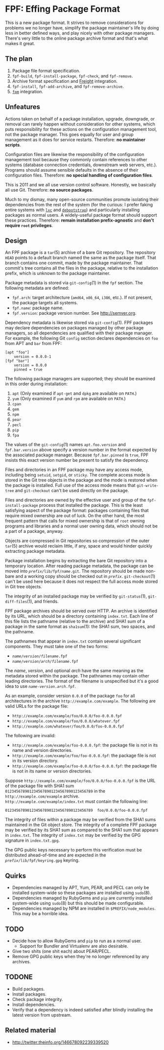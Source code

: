 FPF: Effing Package Format
==========================

This is a new package format.  It strives to remove considerations for problems we no longer have, simplify the package maintainer's life by doing less in better defined ways, and play nicely with other package managers.  There's very little to the online package archive format and that's what makes it great.

The plan
--------

1. Package file format specification.
2. `fpf-build`, `fpf-install-package`, `fpf-check`, and `fpf-remove`.
3. Archive format specification and [Freight](https://github.com/rcrowley/freight) integration.
4. `fpf-install`, `fpf-add-archive`, and `fpf-remove-archive`.
5. [`fpm`](https://github.com/jordansissel/fpm) integration.

Unfeatures
----------

Actions taken on behalf of a package installation, upgrade, downgrade, or removal can rarely happen without consideration for other systems, which puts responsibility for these actions on the configuration management tool, not the package manager.  This goes equally for user and group management as it does for service restarts.  Therefore: **no maintainer scripts**.

Configuration files are likewise the responsibility of the configuration management tool because they commonly contain references to other systems (database connection credentials, downstream web servers, etc.).  Programs should assume sensible defaults in the absence of their configuration files.  Therefore: **no special handling of configuration files**.

This is 2011 and we all use version control software.  Honestly, we basically all use Git.  Therefore: **no source packages**.

Much to my dismay, many open-source communities promote isolating their dependencies from the rest of the system (for the curious: I prefer faking entire systems with [`lxc`](http://lxc.sourceforge.net/) and [`debootstrap`](http://wiki.debian.org/Debootstrap)) and particularly installing packages as normal users.  A widely-useful package format should support these practices.  Therefore: **remain installation prefix-agnostic** and **don't require `root` privileges**.

Design
------

An FPF package is a `tar`(5) archive of a bare Git repository.  The repository `HEAD` points to a default branch named the same as the package itself.  That branch contains one commit, made by the package maintainer.  That commit's tree contains all the files in the package, relative to the installation prefix, which is unknown to the package maintainer.

Package metadata is stored via `git-config`(1) in the `fpf` section.  The following metadata are defined:

* `fpf.arch`: target architecture (`amd64`, `x86_64`, `i386`, etc.).  If not present, the package targets all systems.
* `fpf.name`: package name.
* `fpf.version`: package version number.  See <http://semver.org>.

Dependency metadata is likewise stored via `git-config`(1).  FPF packages may declare dependencies on packages managed by other package managers, so all dependencies are qualified with their package manager.  For example, the following Git `config` section declares dependencies on `foo` from APT and `bar` from FPF:

	[apt "foo"]
		version = 0.0.0-1
	[fpf "bar"]
		version = 0.0.0
		pinned = true

The following package managers are supported; they should be examined in this order during installation:

1. `apt`  (Only examined if `apt-get` and `dpkg` are available on `PATH`.)
2. `yum`  (Only examined if `yum` and `rpm` are available on `PATH`.)
3. `cpan`
4. `gem`
5. `npm`
6. `pear`
7. `pecl`
8. `pip`
9. `fpa`

The values of the `git-config`(1) names `apt.foo.version` and `fpf.bar.version` above specify a version number in the format expected by the associated package manager.  Because `fpf.bar.pinned` is `true`, FPF insists this exact version number be present to satisfy the dependency.

Files and directories in an FPF package may have any access mode, including being `setuid`, `setgid`, or `sticky`.  The complete access mode is stored in the Git tree objects in the package and the mode is restored when the package is installed.  Full use of the access mode means that `git-write-tree` and `git-checkout` can't be used directly on the package.

Files and directories are owned by the effective user and group of the `fpf-install-package` process that installed the package.  This is the least satisfying aspect of the package format: packages containing files that require mixed ownership are out of luck.  On the other hand, the most frequent pattern that calls for mixed ownership is that of `root` owning programs and libraries and a normal user owning data, which should not be a part of a package, anyway.

Objects are compressed in Git repositories so compression of the outer `tar`(5) archive would reclaim little, if any, space and would hinder quickly extracting package metadata.

Package installation begins by extracting the bare Git repository into a temporary location.  After reading package metadata, the package can be moved into <code><em>prefix</em>/lib/fpf/<em>name</em>.git</code>.  The repository should be made non-bare and a working copy should be checked out in <code><em>prefix</em></code>.  `git-checkout`(1) can't be used here because it does not respect the full access mode stored in Git tree objects.

The integrity of an installed package may be verified by `git-status`(1), `git-diff-files`(1), and friends.

FPF package archives should be served over HTTP.  An archive is identified by its URL, which should be a directory containing `index.txt`.  Each line of this file lists the pathname (relative to the archive) and SHA1 sum of a package in the same format as `sha1sum`(1): the SHA1 sum, two spaces, and the pathname.

The pathnames that appear in `index.txt` contain several significant components.  They must take one of the two forms:

* <code><em>name</em>/<em>version</em>/<em>filename</em>.fpf</code>
* <code><em>name</em>/<em>version</em>/<em>arch</em>/<em>filename</em>.fpf</code>

The _name_, _version_, and optional _arch_ have the same meaning as the metadata stored within the package.  The pathnames may contain other leading directories.  The format of the filename is unspecified but it's a good idea to use <code><em>name</em>-<em>version</em>.<em>arch</em>.fpf</code>.

As an example, consider version `0.0.0` of the package `foo` for all architectures in the archive `http://example.com/example`.  The following are valid URLs for the package file:

* `http://example.com/example/foo/0.0.0/foo-0.0.0.fpf`
* `http://example.com/example/foo/0.0.0/whatever.fpf`
* `http://example.com/whatever/foo/0.0.0/foo-0.0.0.fpf`

The following are invalid:

* `http://example.com/example/foo-0.0.0.fpf`: the package file is not in its name and version directories.
* `http://example.com/example/foo/foo-0.0.0.fpf`: the package file is not in its version directory.
* `http://example.com/example/foo-0.0.0/foo-0.0.0.fpf`: the package file is not in its name or version directories.

Suppose `http://example.com/example/foo/0.0.0/foo-0.0.0.fpf` is the URL of the package file with SHA1 sum `0123456789012345678901234567890123456789` in the `http://example.com/example` archive.  `http://example.com/example/index.txt` must contain the following line:

	0123456789012345678901234567890123456789  foo/0.0.0/foo-0.0.0.fpf

The integrity of files within a package may be verified from the SHA1 sums maintained in the Git object store.  The integrity of a complete FPF package may be verified by its SHA1 sum as compared to the SHA1 sum that appears in `index.txt`.  The integrity of `index.txt` may be verified by the GPG signature in `index.txt.gpg`.

The GPG public keys necessary to perform this verification must be distributed ahead-of-time and are expected in the <code><em>prefix</em>/lib/fpf/keyring.gpg</code> keyring.

Quirks
------

* Dependencies managed by APT, Yum, PEAR, and PECL can only be installed system-wide so these packages are installed using `sudo`(8).
* Dependencies managed by RubyGems and `pip` are currently installed system-wide using `sudo`(8) but this should be made configurable.
* Dependencies managed by NPM are installed in `$PREFIX/node_modules`.  This may be a horrible idea.

TODO
----

* Decide how to allow RubyGems and `pip` to run as a normal user.
  * Support for Bundler and Virtualenv are also desirable.
* Give two shits (one shit each) about PEAR/PECL.
* Remove GPG public keys when they're no longer referenced by any archives.

TODONE
------

* Build packages.
* Install packages.
* Check package integrity.
* Install dependencies.
* Verify that a dependency is indeed satisfied after blindly installing the latest version from upstream.

Related material
----------------

* <http://twitter.theinfo.org/146678092239339520>

